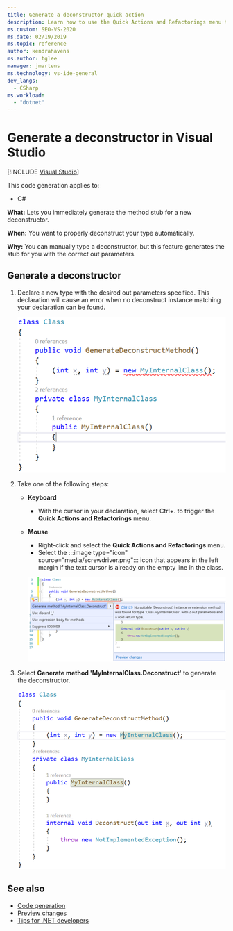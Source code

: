 ```yaml
---
title: Generate a deconstructor quick action
description: Learn how to use the Quick Actions and Refactorings menu to immediately generate the method stub for a new deconstructor.
ms.custom: SEO-VS-2020
ms.date: 02/19/2019
ms.topic: reference
author: kendrahavens
ms.author: tglee
manager: jmartens
ms.technology: vs-ide-general
dev_langs:
  - CSharp
ms.workload:
  - "dotnet"
---
```

# Generate a deconstructor in Visual Studio

 [!INCLUDE [Visual Studio](~/includes/applies-to-version/vs-windows-only.md)]

This code generation applies to:

- C#

**What:** Lets you immediately generate the method stub for a new deconstructor.

**When:** You want to properly deconstruct your type automatically.

**Why:** You can manually type a deconstructor, but this feature generates the stub for you with the correct out parameters.

## Generate a deconstructor

1. Declare a new type with the desired out parameters specified. This declaration will cause an error when no deconstruct instance matching your declaration can be found.

   ![Missing deconstructor error](media/deconstruct.png)

2. Take one of the following steps:

   - **Keyboard**
      - With the cursor in your declaration, select Ctrl+. to trigger the **Quick Actions and Refactorings** menu.
   - **Mouse**
      - Right-click and select the **Quick Actions and Refactorings** menu.
      - Select the :::image type="icon" source="media/screwdriver.png"::: icon that appears in the left margin if the text cursor is already on the empty line in the class.

      ![Generate deconstructor code fix](media/deconstruct-codefix.png)

3. Select **Generate method 'MyInternalClass.Deconstruct'** to generate the deconstructor.

   ![Resulting deconstructor code](media/deconstruct-result.png)

## See also

- [Code generation](../code-generation-in-visual-studio.md)
- [Preview changes](../../ide/preview-changes.md)
- [Tips for .NET developers](../csharp-developer-productivity.md)